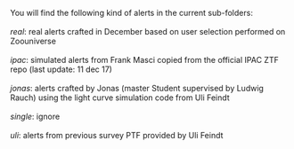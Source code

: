 You will find the following kind of alerts in the current sub-folders:
<br><br>
*real*: real alerts crafted in December based on user selection performed on Zoouniverse<br><br>
*ipac*: simulated alerts from Frank Masci copied from the official IPAC ZTF repo (last update: 11 dec 17)<br><br>
*jonas*: alerts crafted by Jonas (master Student supervised by Ludwig Rauch) using the light curve simulation code from Uli Feindt<br><br>
*single*: ignore<br><br>
*uli*: alerts from previous survey PTF provided by Uli Feindt<br>
